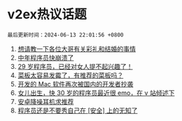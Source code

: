 # v2ex热议话题

`最后更新时间：2024-06-13 22:01:56 +0800`

1. [想请教一下各位大哥有关彩礼和结婚的事情](https://www.v2ex.com/t/1049225)
1. [中年程序员快崩溃了](https://www.v2ex.com/t/1049084)
1. [29 岁程序员，已经对女人提不起兴趣了！](https://www.v2ex.com/t/1049180)
1. [菜板太容易发霉了，有推荐的菜板吗？](https://www.v2ex.com/t/1049183)
1. [开发的 Mac 软件再次被国内的开发者抄袭](https://www.v2ex.com/t/1049120)
1. [女儿出生，快 30 岁的程序员最近很 emo，在 v 站倾述下](https://www.v2ex.com/t/1049125)
1. [安卓降噪耳机求推荐](https://www.v2ex.com/t/1049087)
1. [程序员还是不要秀自己在 [安全] 上的无知了](https://www.v2ex.com/t/1049141)

